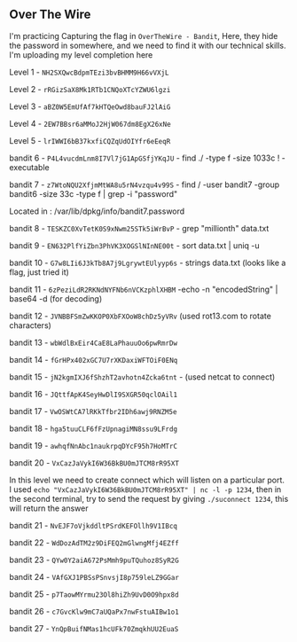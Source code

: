 ## Over The Wire

I'm practicing Capturing the flag in `OverTheWire - Bandit`, Here, they hide 
the password in somewhere, and we need to find it with 
our technical skills. I'm uploading my level completion here

Level 1 - `NH2SXQwcBdpmTEzi3bvBHMM9H66vVXjL`

Level 2 - `rRGizSaX8Mk1RTb1CNQoXTcYZWU6lgzi`

Level 3 - `aBZ0W5EmUfAf7kHTQeOwd8bauFJ2lAiG`

Level 4 - `2EW7BBsr6aMMoJ2HjW067dm8EgX26xNe`

Level 5 - `lrIWWI6bB37kxfiCQZqUdOIYfr6eEeqR`

bandit 6 - `P4L4vucdmLnm8I7Vl7jG1ApGSfjYKqJU` - find ./ -type f -size 1033c ! -executable

bandit 7 - `z7WtoNQU2XfjmMtWA8u5rN4vzqu4v99S` - find / -user bandit7 -group bandit6 -size 33c -type f | grep -i "password" 

Located in : /var/lib/dpkg/info/bandit7.password 

bandit 8 - `TESKZC0XvTetK0S9xNwm25STk5iWrBvP` - grep "millionth" data.txt

bandit 9 - `EN632PlfYiZbn3PhVK3XOGSlNInNE00t` - sort data.txt | uniq -u

bandit 10 - `G7w8LIi6J3kTb8A7j9LgrywtEUlyyp6s` - strings data.txt (looks like a flag, just tried it)

bandit 11 - `6zPeziLdR2RKNdNYFNb6nVCKzphlXHBM` -echo -n "encodedString" | base64 -d (for decoding)

bandit 12 - `JVNBBFSmZwKKOP0XbFXOoW8chDz5yVRv` (used rot13.com to rotate characters)

bandit 13 - `wbWdlBxEir4CaE8LaPhauuOo6pwRmrDw`

bandit 14 - `fGrHPx402xGC7U7rXKDaxiWFTOiF0ENq`

bandit 15 - `jN2kgmIXJ6fShzhT2avhotn4Zcka6tnt` - (used netcat to connect)

bandit 16 - `JQttfApK4SeyHwDlI9SXGR50qclOAil1` 

bandit 17 - `VwOSWtCA7lRKkTfbr2IDh6awj9RNZM5e`

bandit 18 - `hga5tuuCLF6fFzUpnagiMN8ssu9LFrdg`

bandit 19 - `awhqfNnAbc1naukrpqDYcF95h7HoMTrC`

bandit 20 - `VxCazJaVykI6W36BkBU0mJTCM8rR95XT`

In this level we need to create connect which will listen on a particular port. I used `echo "VxCazJaVykI6W36BkBU0mJTCM8rR95XT" | nc -l -p 1234`, then in the second terminal, try to send the request by giving `./suconnect 1234`, this will return the answer

bandit 21 - `NvEJF7oVjkddltPSrdKEFOllh9V1IBcq` 

bandit 22 - `WdDozAdTM2z9DiFEQ2mGlwngMfj4EZff`

bandit 23 - `QYw0Y2aiA672PsMmh9puTQuhoz8SyR2G`

bandit 24 - `VAfGXJ1PBSsPSnvsjI8p759leLZ9GGar`

bandit 25 - `p7TaowMYrmu23Ol8hiZh9UvD0O9hpx8d`

bandit 26 - `c7GvcKlw9mC7aUQaPx7nwFstuAIBw1o1`

bandit 27 - `YnQpBuifNMas1hcUFk70ZmqkhUU2EuaS`
